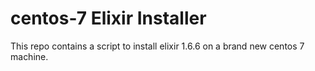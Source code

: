 # centos-7 Elixir Installer

This repo contains a script to install elixir 1.6.6 on a brand new centos 7 machine.
